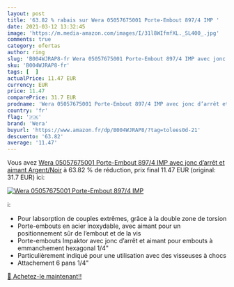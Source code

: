 ```yaml
---
layout: post
title: '63.82 % rabais sur Wera 05057675001 Porte-Embout 897/4 IMP '
date: 2021-03-12 13:32:45
image: 'https://m.media-amazon.com/images/I/31l8WIfmfXL._SL400_.jpg'
comments: true
category: ofertas
author: ring
slug: 'B004WJRAP8-fr Wera 05057675001 Porte-Embout 897/4 IMP avec jonc d’arrêt...'
sku: 'B004WJRAP8-fr'
tags: [  ]
actualPrice: 11.47 EUR
currency: EUR
price: 11.47
comparePrice: 31.7 EUR
prodname: 'Wera 05057675001 Porte-Embout 897/4 IMP avec jonc d’arrêt et aimant  Argent/Noir'
country: 'fr'
flag: '🇫🇷'
brand: 'Wera'
buyurl: 'https://www.amazon.fr/dp/B004WJRAP8/?tag=tolees0d-21'
descuento: '63.82'
average: '11.47'
---
```


Vous avez [Wera 05057675001 Porte-Embout 897/4 IMP avec jonc d’arrêt et aimant  Argent/Noir](https://www.amazon.fr/dp/B004WJRAP8/?tag=tolees0d-21)  à  63.82 % de réduction, prix final  11.47 EUR (original: 31.7 EUR) ici:

[![Wera 05057675001 Porte-Embout 897/4 IMP ](https://m.media-amazon.com/images/I/31l8WIfmfXL._SL400_.jpg)](https://www.amazon.fr/dp/B004WJRAP8/?tag=tolees0d-21)

ℹ️:

- Pour labsorption de couples extrêmes, grâce à la double zone de torsion
- Porte-embouts en acier inoxydable, avec aimant pour un positionnement sûr de l’embout et de la vis
- Porte-embouts Impaktor avec jonc d’arrêt et aimant pour embouts à emmanchement hexagonal 1/4"
- Particulièrement indiqué pour une utilisation avec des visseuses à chocs
- Attachement 6 pans 1/4"

[🛒 Achetez-le maintenant!!](https://www.amazon.fr/dp/B004WJRAP8/?tag=tolees0d-21)
